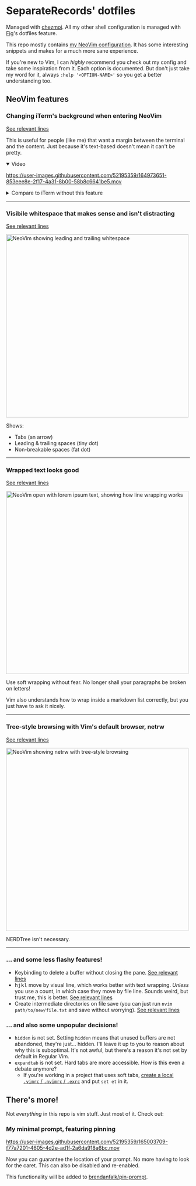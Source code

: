 # SeparateRecords' dotfiles

Managed with [chezmoi](https://chezmoi.io). All my other shell configuration is managed with [Fig](https://fig.io)'s dotfiles feature.

This repo mostly contains [my NeoVim configuration](dot_config/nvim/init.vim). It has some interesting snippets and makes for a much more sane experience.

If you're new to Vim, I can _highly_ recommend you check out my config and take some inspiration from it. Each option is documented. But don't just take my word for it, always `:help '<OPTION-NAME>'` so you get a better understanding too.

## NeoVim features

### Changing iTerm's background when entering NeoVim

[See relevant lines](https://github.com/SeparateRecords/dotfiles/blob/f78f6fe84b673e9c4e0bda430bf18520a2dd2bae/dot_config/nvim/init.vim#L1-L14)

This is useful for people (like me) that want a margin between the terminal and the content. Just because it's text-based doesn't mean it can't be pretty.

<details open>
  <summary>Video</summary>
  
https://user-images.githubusercontent.com/52195359/164973651-853eee8e-2f17-4a31-8b00-58b8c6641be5.mov

</details>
  
<details>
  <summary>Compare to iTerm without this feature</summary>
  <img width="500" alt="NeoVim open in iTerm without a changed background, showing how the colors look wrong due to the margin of the terminal window" src="https://user-images.githubusercontent.com/52195359/165003844-08485046-e828-45e9-8815-d0ef175efb59.png">
</details>

---

### Visibile whitespace that makes sense and isn't distracting

[See relevant lines](https://github.com/SeparateRecords/dotfiles/blob/f78f6fe84b673e9c4e0bda430bf18520a2dd2bae/dot_config/nvim/init.vim#L48-L49)

<img width="500" alt="NeoVim showing leading and trailing whitespace" src="https://user-images.githubusercontent.com/52195359/164973890-7b9a2a30-9785-4bd5-9f73-3df239bcaef7.png">

Shows:
- Tabs (an arrow)
- Leading & trailing spaces (tiny dot)
- Non-breakable spaces (fat dot)

---
  
### Wrapped text looks good

[See relevant lines](https://github.com/SeparateRecords/dotfiles/blob/f78f6fe84b673e9c4e0bda430bf18520a2dd2bae/dot_config/nvim/init.vim#L75-L80)

<img width="500" alt="NeoVim open with lorem ipsum text, showing how line wrapping works" src="https://user-images.githubusercontent.com/52195359/164973765-f9f01c6d-e79d-429d-aec2-9bf7abc7ad56.png">

Use soft wrapping without fear. No longer shall your paragraphs be broken on letters!

Vim also understands how to wrap inside a markdown list correctly, but you just have to ask it nicely.

---

### Tree-style browsing with Vim's default browser, netrw

[See relevant lines](https://github.com/SeparateRecords/dotfiles/blob/f78f6fe84b673e9c4e0bda430bf18520a2dd2bae/dot_config/nvim/init.vim#L128-L129)

<img width="500" alt="NeoVim showing netrw with tree-style browsing" src="https://user-images.githubusercontent.com/52195359/164973810-107e5d79-d260-49c4-8665-1a43b523ee35.png">

NERDTree isn't necessary.

---

### ... and some less flashy features!

- Keybinding to delete a buffer without closing the pane. [See relevant lines](https://github.com/SeparateRecords/dotfiles/blob/f78f6fe84b673e9c4e0bda430bf18520a2dd2bae/dot_config/nvim/init.vim#L165-L166)
- <kbd>h</kbd><kbd>j</kbd><kbd>k</kbd><kbd>l</kbd> move by visual line, which works better with text wrapping. _Unless_ you use a count, in which case they move by file line. Sounds weird, but trust me, this is better. [See relevant lines](https://github.com/SeparateRecords/dotfiles/blob/f78f6fe84b673e9c4e0bda430bf18520a2dd2bae/dot_config/nvim/init.vim#L157-L161)
- Create intermediate directories on file save (you can just run `nvim path/to/new/file.txt` and save without worrying). [See relevant lines](https://github.com/SeparateRecords/dotfiles/blob/f78f6fe84b673e9c4e0bda430bf18520a2dd2bae/dot_config/nvim/init.vim#L177-L180)

### ... and also some unpopular decisions!

- `hidden` is not set. Setting `hidden` means that unused buffers are not abandoned, they're just... hidden. I'll leave it up to you to reason about why this is suboptimal. It's not awful, but there's a reason it's not set by default in Regular Vim.
- `expandtab` is not set. Hard tabs are more accessible. How is this even a debate anymore?
  - If you're working in a project that uses soft tabs, [create a local `.vimrc` / `.nvimrc` / `.exrc`](https://github.com/ii14/exrc.vim) and put `set et` in it.

## There's more!

Not _everything_ in this repo is vim stuff. Just most of it. Check out:

### My minimal prompt, featuring pinning

https://user-images.githubusercontent.com/52195359/165003709-f77a7201-4605-4d2e-ad1f-2a6da918a6bc.mov

Now you can guarantee the location of your prompt. No more having to look for the caret. This can also be disabled and re-enabled.

This functionality will be added to [brendanfalk/pin-prompt](https://github.com/brendanfalk/pin-prompt).
